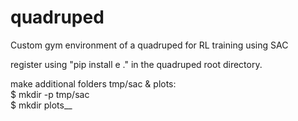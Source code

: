 # quadruped
Custom gym environment of a quadruped for RL training using SAC  

register using "pip install e ." in the quadruped root directory.  


make additional folders tmp/sac & plots:  
$ mkdir -p tmp/sac  
$ mkdir plots__
